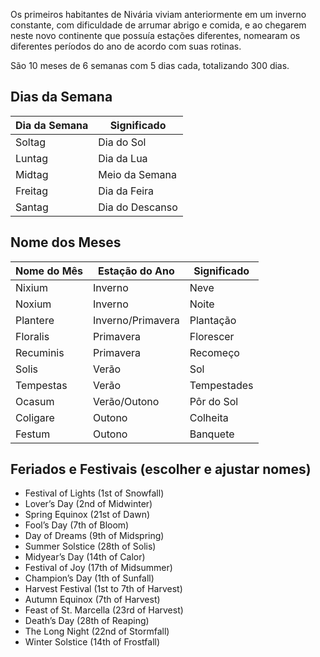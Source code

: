 
Os primeiros habitantes de Nivária viviam anteriormente em um inverno constante, com dificuldade de arrumar abrigo e comida, e ao chegarem neste novo continente que possuía estações diferentes, nomearam os diferentes períodos do ano de acordo com suas rotinas.

São 10 meses de 6 semanas com 5 dias cada, totalizando 300 dias.


## Dias da Semana

| Dia da Semana | Significado     |
| ------------- | --------------- |
| Soltag        | Dia do Sol      |
| Luntag        | Dia da Lua      |
| Midtag        | Meio da Semana  |
| Freitag       | Dia da Feira    |
| Santag        | Dia do Descanso |

## Nome dos Meses

| Nome do Mês | Estação do Ano    | Significado |
| ----------- | ----------------- | ----------- |
| Nixium      | Inverno           | Neve        |
| Noxium      | Inverno           | Noite       |
| Plantere    | Inverno/Primavera | Plantação   |
| Floralis    | Primavera         | Florescer   |
| Recuminis   | Primavera         | Recomeço    |
| Solis       | Verão             | Sol         |
| Tempestas   | Verão             | Tempestades |
| Ocasum      | Verão/Outono      | Pôr do Sol  |
| Coligare    | Outono            | Colheita    |
| Festum      | Outono            | Banquete    |


## Feriados e Festivais (escolher e ajustar nomes)

- Festival of Lights (1st of Snowfall)
- Lover’s Day (2nd of Midwinter)
- Spring Equinox (21st of Dawn)
- Fool’s Day (7th of Bloom)
- Day of Dreams (9th of Midspring)
- Summer Solstice (28th of Solis)
- Midyear’s Day (14th of Calor)
- Festival of Joy (17th of Midsummer)
- Champion’s Day (1th of Sunfall)
- Harvest Festival (1st to 7th of Harvest)
- Autumn Equinox (7th of Harvest)
- Feast of St. Marcella (23rd of Harvest)
- Death’s Day (28th of Reaping)
- The Long Night (22nd of Stormfall)
- Winter Solstice (14th of Frostfall)


